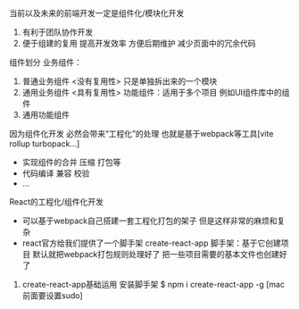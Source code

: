 当前以及未来的前端开发一定是组件化/模块化开发
1. 有利于团队协作开发
2. 便于组建的复用 提高开发效率 方便后期维护 减少页面中的冗余代码

组件划分
业务组件：
1. 普通业务组件 <没有复用性> 只是单独拆出来的一个模块
2. 通用业务组件 <具有复用性>
功能组件：适用于多个项目 例如UI组件库中的组件
1. 通用功能组件

因为组件化开发 必然会带来“工程化”的处理
  也就是基于webpack等工具[vite rollup turbopack...]
  + 实现组件的合并 压缩 打包等
  + 代码编译 兼容 校验
  + ... 

React的工程化/组件化开发
  + 可以基于webpack自己搭建一套工程化打包的架子 但是这样非常的麻烦和复杂
  + react官方给我们提供了一个脚手架 create-react-app
    脚手架：基于它创建项目 默认就把webpack打包规则处理好了 把一些项目需要的基本文件也创建好了

1. create-react-app基础运用
   安装脚手架
   $ npm i create-react-app -g [mac前面要设置sudo]